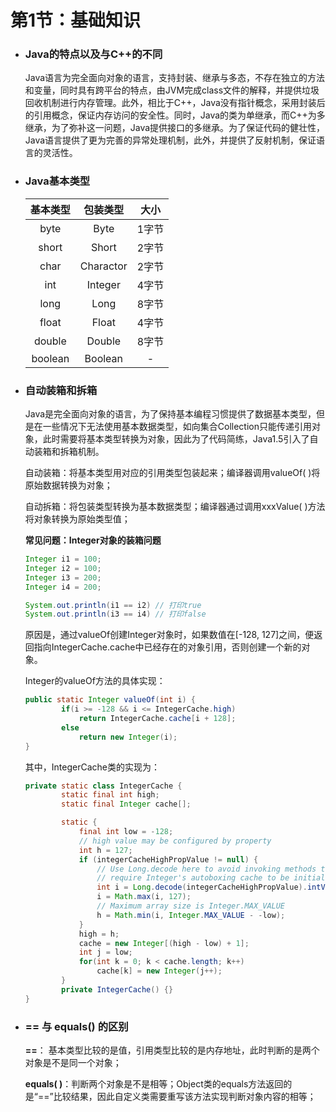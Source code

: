 # 第1节：基础知识

### 

+ ### Java的特点以及与C++的不同

  Java语言为完全面向对象的语言，支持封装、继承与多态，不存在独立的方法和变量，同时具有跨平台的特点，由JVM完成class文件的解释，并提供垃圾回收机制进行内存管理。此外，相比于C++，Java没有指针概念，采用封装后的引用概念，保证内存访问的安全性。同时，Java的类为单继承，而C++为多继承，为了弥补这一问题，Java提供接口的多继承。为了保证代码的健壮性，Java语言提供了更为完善的异常处理机制，此外，并提供了反射机制，保证语言的灵活性。

+ ### Java基本类型

  | 基本类型 | 包装类型  | 大小  |
  | :------: | :-------: | :---: |
  |   byte   |   Byte    | 1字节 |
  |  short   |   Short   | 2字节 |
  |   char   | Charactor | 2字节 |
  |   int    |  Integer  | 4字节 |
  |   long   |   Long    | 8字节 |
  |  float   |   Float   | 4字节 |
  |  double  |  Double   | 8字节 |
  | boolean  |  Boolean  |   -   |

+ ### 自动装箱和拆箱

  Java是完全面向对象的语言，为了保持基本编程习惯提供了数据基本类型，但是在一些情况下无法使用基本数据类型，如向集合Collection只能传递引用对象，此时需要将基本类型转换为对象，因此为了代码简练，Java1.5引入了自动装箱和拆箱机制。

  自动装箱：将基本类型用对应的引用类型包装起来；编译器调用valueOf( )将原始数据转换为对象；

  自动拆箱：将包装类型转换为基本数据类型；编译器通过调用xxxValue( )方法将对象转换为原始类型值；

  **常见问题：Integer对象的装箱问题**

  ```java
  Integer i1 = 100;
  Integer i2 = 100;
  Integer i3 = 200;
  Integer i4 = 200;
  
  System.out.println(i1 == i2) // 打印true
  System.out.println(i3 == i4) // 打印false
  ```

  原因是，通过valueOf创建Integer对象时，如果数值在[-128, 127]之间，便返回指向IntegerCache.cache中已经存在的对象引用，否则创建一个新的对象。

  Integer的valueOf方法的具体实现：

  ```java
  public static Integer valueOf(int i) {
          if(i >= -128 && i <= IntegerCache.high)
              return IntegerCache.cache[i + 128];
          else
              return new Integer(i);
  }
  ```

  其中，IntegerCache类的实现为：

  ```java
  private static class IntegerCache {
          static final int high;
          static final Integer cache[];
  
          static {
              final int low = -128;
              // high value may be configured by property
              int h = 127;
              if (integerCacheHighPropValue != null) {
                  // Use Long.decode here to avoid invoking methods that
                  // require Integer's autoboxing cache to be initialized
                  int i = Long.decode(integerCacheHighPropValue).intValue();
                  i = Math.max(i, 127);
                  // Maximum array size is Integer.MAX_VALUE
                  h = Math.min(i, Integer.MAX_VALUE - -low);
              }
              high = h;
              cache = new Integer[(high - low) + 1];
              int j = low;
              for(int k = 0; k < cache.length; k++)
                  cache[k] = new Integer(j++);
          }
          private IntegerCache() {}
  }
  ```

+ ### == 与 equals() 的区别

  **==**： 基本类型比较的是值，引用类型比较的是内存地址，此时判断的是两个对象是不是同一个对象；

  **equals( )**：判断两个对象是不是相等；Object类的equals方法返回的是“==”比较结果，因此自定义类需要重写该方法实现判断对象内容的相等；

  